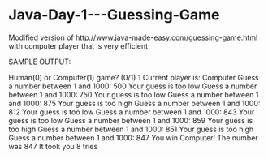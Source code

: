 # Java-Day-1---Guessing-Game
Modified version of http://www.java-made-easy.com/guessing-game.html with computer player that is very efficient

SAMPLE OUTPUT:

<p>
Human(0) or Computer(1) game? (0/1)
1
Current player is: Computer
Guess a number between 1 and 1000: 
500
Your guess is too low
Guess a number between 1 and 1000: 
750
Your guess is too low
Guess a number between 1 and 1000: 
875
Your guess is too high
Guess a number between 1 and 1000: 
812
Your guess is too low
Guess a number between 1 and 1000: 
843
Your guess is too low
Guess a number between 1 and 1000: 
859
Your guess is too high
Guess a number between 1 and 1000: 
851
Your guess is too high
Guess a number between 1 and 1000: 
847
You win Computer!
The number was 847
It took you 8 tries
</p>